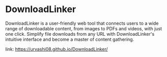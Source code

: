 # DownloadLinker
DownloadLinker is a user-friendly web tool that connects users to a wide range of downloadable content, from images to PDFs and videos, with just one click. Simplify file downloads from any URL with DownloadLinker's intuitive interface and become a master of content gathering.

link: https://urvashi08.github.io/DownloadLinker/
